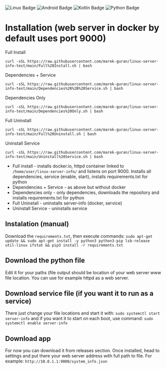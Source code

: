 ![Linux Badge](https://img.shields.io/badge/-Linux-grey?logo=linux) ![Android Badge](https://img.shields.io/badge/Android-3DDC84?style=flat&logo=android&logoColor=white) ![Kotlin Badge](https://img.shields.io/badge/-Kotlin-0095D5?logo=kotlin&logoColor=white) ![Python Badge](https://img.shields.io/badge/Python-3776AB?style=flat&logo=python&logoColor=white) 
# Installation (web server in docker by default uses port 9000)
Full Install
```
curl -sSL https://raw.githubusercontent.com/marek-guran/linux-server-info-test/main/Full%20Install.sh | bash
```

Dependencies + Service
```
curl -sSL https://raw.githubusercontent.com/marek-guran/linux-server-info-test/main/Dependencies%20%2B%20Service.sh | bash
```

Dependencies Only
```
curl -sSL https://raw.githubusercontent.com/marek-guran/linux-server-info-test/main/Dependencies%20Only.sh | bash
```

Full Uninstall
```
curl -sSL https://raw.githubusercontent.com/marek-guran/linux-server-info-test/main/Full%20Uninstall.sh | bash
```

Uninstall Service
```
curl -sSL https://raw.githubusercontent.com/marek-guran/linux-server-info-test/main/Uninstall%20Service.sh | bash
```
- Full install - installs docker.io, httpd container linked to `/home/user/linux-server-info/` and listens on port 9000. Installs all dependencies, service (enable, start), installs requirements.txt for python
- Dependencies + Service - as above but without docker
- Dependencies only - only dependencies, downloads the repository and installs requirements.txt for python
- Full Uninstall - uninstalls server-info (docker, service)
- Uninstall Service - uninstalls service
## Instalation (manual)
Download the ```requirements.txt```, then execute commands:
```sudo apt-get update && sudo apt-get install -y python3 python3-pip lsb-release util-linux ifstat && pip3 install -r requirements.txt```
## Download the python file
Edit it for your paths (file output should be location of your web server www file location. You can use for example httpd as a web server.
## Download service file (if you want it to run as a service)
There just change your file locations and start it with:
```sudo systemctl start server-info```
and if you want it to start on each boot, use command:
```sudo systemctl enable server-info```
## Download app
For now you can download it from releases section. Once installed, head to settings and put there your web server address with full path to file. For example: ```http://10.0.1.1:9000/system_info.json```
